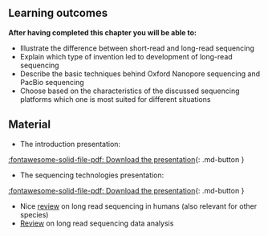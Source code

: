 

## Learning outcomes

**After having completed this chapter you will be able to:**

* Illustrate the difference between short-read and long-read sequencing
* Explain which type of invention led to development of long-read sequencing
* Describe the basic techniques behind Oxford Nanopore sequencing and PacBio sequencing
* Choose based on the characteristics of the discussed sequencing platforms which one is most suited for different situations

## Material

* The introduction presentation:

[:fontawesome-solid-file-pdf: Download the presentation](../assets/pdf/introduction.pdf){: .md-button }

* The sequencing technologies presentation:

[:fontawesome-solid-file-pdf: Download the presentation](../assets/pdf/sequencing_technologies.pdf){: .md-button }

* Nice [review](https://www.nature.com/articles/s41576-020-0236-x) on long read sequencing in humans (also relevant for other species)
* [Review](https://genomebiology.biomedcentral.com/articles/10.1186/s13059-020-1935-5) on long read sequencing data analysis
